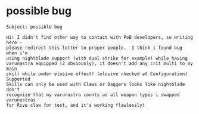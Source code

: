 # possible bug

    Subject: possible bug

    Hi! I didn't find other way to contact with PoB developers, so writing here -
    please redirect this letter to proper people.  I think i found bug when i'm
    using nightblade support (with dual strike for example) while having
    varunastra equipped (2 obviously), it doesn't add any crit multi to my main
    skill while under elusive effect! (elusive checked at Configuration) Supported
    Skills can only be used with Claws or Daggers looks like nightblade don't
    recognize that my varunastra counts as all weapon types i swapped varunastras
    for Rive claw for test, and it's working flawlessly!
